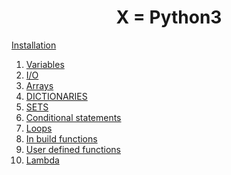 <h1 align="center" > X = Python3</h1>

[Installation](./installation.md)

1. [Variables](./variables.md)
2. [I/O]()
3. [Arrays]()
4. [DICTIONARIES]()
5. [SETS]()
6. [Conditional statements]()
7. [Loops]()
8. [In build functions]()
9. [User defined functions]()
10. [Lambda]()
